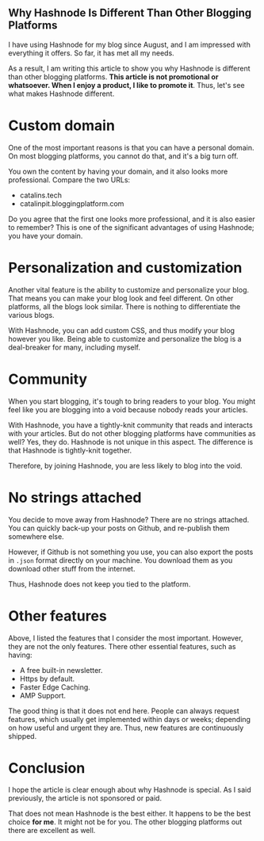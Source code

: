 ## Why Hashnode Is Different Than Other Blogging Platforms

I have using Hashnode for my blog since August, and I am impressed with everything it offers. So far, it has met all my needs. 

As a result, I am writing this article to show you why Hashnode is different than other blogging platforms. **This article is not promotional or whatsoever. When I enjoy a product, I like to promote it**. Thus, let's see what makes Hashnode different.

# Custom domain
One of the most important reasons is that you can have a personal domain. On most blogging platforms, you cannot do that, and it's a big turn off.

You own the content by having your domain, and it also looks more professional. Compare the two URLs:
* catalins.tech
* catalinpit.bloggingplatform.com

Do you agree that the first one looks more professional, and it is also easier to remember? This is one of the significant advantages of using Hashnode; you have your domain.

# Personalization and customization
Another vital feature is the ability to customize and personalize your blog. That means you can make your blog look and feel different. On other platforms, all the blogs look similar. There is nothing to differentiate the various blogs.

With Hashnode, you can add custom CSS, and thus modify your blog however you like. Being able to customize and personalize the blog is a deal-breaker for many, including myself.

# Community
When you start blogging, it's tough to bring readers to your blog. You might feel like you are blogging into a void because nobody reads your articles.

With Hashnode, you have a tightly-knit community that reads and interacts with your articles. But do not other blogging platforms have communities as well? Yes, they do. Hashnode is not unique in this aspect. The difference is that Hashnode is tightly-knit together.

Therefore, by joining Hashnode, you are less likely to blog into the void.

# No strings attached
You decide to move away from Hashnode? There are no strings attached. You can quickly back-up your posts on Github, and re-publish them somewhere else.

However, if Github is not something you use, you can also export the posts in `.json` format directly on your machine. You download them as you download other stuff from the internet.

Thus, Hashnode does not keep you tied to the platform.

# Other features
Above, I listed the features that I consider the most important. However, they are not the only features. There other essential features, such as having:
* A free built-in newsletter.
* Https by default.
* Faster Edge Caching.
* AMP Support.

The good thing is that it does not end here. People can always request features, which usually get implemented within days or weeks; depending on how useful and urgent they are. Thus, new features are continuously shipped.

# Conclusion
I hope the article is clear enough about why Hashnode is special. As I said previously, the article is not sponsored or paid. 

That does not mean Hashnode is the best either. It happens to be the best choice **for me**. It might not be for you. The other blogging platforms out there are excellent as well.